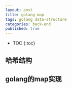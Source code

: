 ```yaml
---
layout: post
title: golang map
tags: golang data-structure
categories: back-end
published: true
---
```


* TOC 
{:toc}

## 哈希结构

## golang的map实现